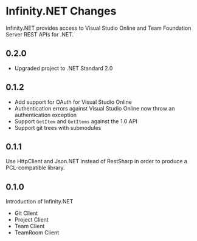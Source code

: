 # Infinity.NET Changes

Infinity.NET provides access to Visual Studio Online and Team Foundation
Server REST APIs for .NET.

## 0.2.0

 * Upgraded project to .NET Standard 2.0

## 0.1.2

 * Add support for OAuth for Visual Studio Online
 * Authentication errors against Visual Studio Online now throw an
   authentication exception
 * Support `GetItem` and `GetItems` against the 1.0 API
 * Support git trees with submodules

## 0.1.1

 Use HttpClient and Json.NET instead of RestSharp in order to produce
 a PCL-compatible library.

## 0.1.0

 Introduction of Infinity.NET

 - Git Client
 - Project Client
 - Team Client
 - TeamRoom Client

